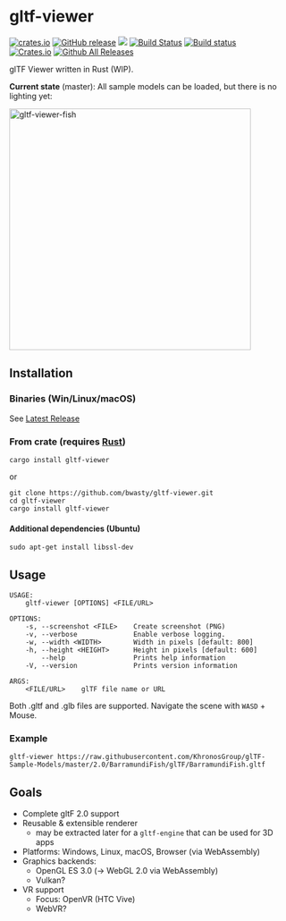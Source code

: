 # gltf-viewer
[![crates.io](https://img.shields.io/crates/v/gltf-viewer.svg)](https://crates.io/crates/gltf-viewer)
[![GitHub release](https://img.shields.io/github/release/bwasty/gltf-viewer.svg)](https://github.com/bwasty/gltf-viewer/releases/latest)
 [![](https://tokei.rs/b1/github/bwasty/gltf-viewer)](https://github.com/Aaronepower/tokei)
 [![Build Status](https://travis-ci.org/bwasty/gltf-viewer.svg?branch=master)](https://travis-ci.org/bwasty/gltf-viewer)
 [![Build status](https://ci.appveyor.com/api/projects/status/51ukh02thpb0r9cf/branch/master?svg=true)](https://ci.appveyor.com/project/bwasty/gltf-viewer/branch/master)<br>
 [![Crates.io](https://img.shields.io/crates/d/gltf-viewer.svg)](https://crates.io/crates/gltf-viewer)
 [![Github All Releases](https://img.shields.io/github/downloads/bwasty/gltf-viewer/total.svg)](https://github.com/bwasty/gltf-viewer/releases)

glTF Viewer written in Rust (WIP).

**Current state** (master): All sample models can be loaded, but there is no lighting yet:

<img width="432" alt="gltf-viewer-fish" src="https://user-images.githubusercontent.com/1647415/29146607-4e8fd2e0-7d62-11e7-902f-18718c140135.png">

## Installation
### Binaries (Win/Linux/macOS)
See [Latest Release](https://github.com/bwasty/gltf-viewer/releases/latest)
### From crate (requires [Rust](https://www.rust-lang.org))
```shell
cargo install gltf-viewer
```
or
```shell
git clone https://github.com/bwasty/gltf-viewer.git
cd gltf-viewer
cargo install gltf-viewer
```

#### Additional dependencies (Ubuntu)
`sudo apt-get install libssl-dev`

## Usage
```shell
USAGE:
    gltf-viewer [OPTIONS] <FILE/URL>

OPTIONS:
    -s, --screenshot <FILE>    Create screenshot (PNG)
    -v, --verbose              Enable verbose logging.
    -w, --width <WIDTH>        Width in pixels [default: 800]
    -h, --height <HEIGHT>      Height in pixels [default: 600]
        --help                 Prints help information
    -V, --version              Prints version information

ARGS:
    <FILE/URL>    glTF file name or URL
```
Both .gltf and .glb files are supported.
Navigate the scene with `WASD` + Mouse.

### Example
```
gltf-viewer https://raw.githubusercontent.com/KhronosGroup/glTF-Sample-Models/master/2.0/BarramundiFish/glTF/BarramundiFish.gltf
```

## Goals
* Complete gltF 2.0 support
* Reusable & extensible renderer
  - may be extracted later for a `gltf-engine` that can be used for 3D apps
* Platforms: Windows, Linux, macOS, Browser (via WebAssembly)
* Graphics backends:
  - OpenGL ES 3.0 (-> WebGL 2.0 via WebAssembly)
  - Vulkan?
* VR support
  * Focus: OpenVR (HTC Vive)
  * WebVR?
